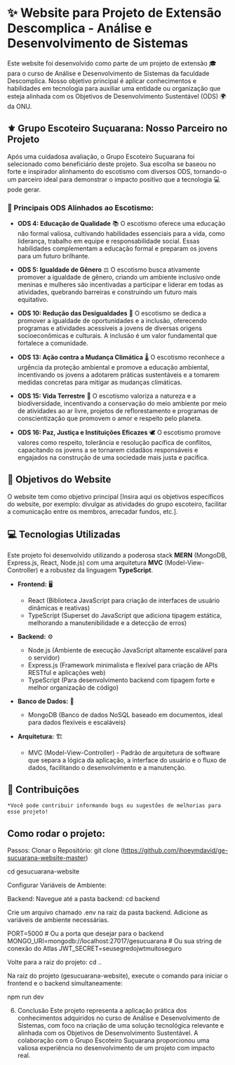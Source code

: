 # ✨ Website para Projeto de Extensão Descomplica - Análise e Desenvolvimento de Sistemas

Este website foi desenvolvido como parte de um projeto de extensão 🎓 para o curso de Análise e Desenvolvimento de Sistemas da faculdade Descomplica. Nosso objetivo principal é aplicar conhecimentos e habilidades em tecnologia para auxiliar uma entidade ou organização que esteja alinhada com os Objetivos de Desenvolvimento Sustentável (ODS) 🌍 da ONU.

## ⚜️ Grupo Escoteiro Suçuarana: Nosso Parceiro no Projeto

Após uma cuidadosa avaliação, o Grupo Escoteiro Suçuarana foi selecionado como beneficiário deste projeto. Sua escolha se baseou no forte e inspirador alinhamento do escotismo com diversos ODS, tornando-o um parceiro ideal para demonstrar o impacto positivo que a tecnologia 💻 pode gerar.

### 🎯 Principais ODS Alinhados ao Escotismo:

*   **ODS 4: Educação de Qualidade** 📚
    O escotismo oferece uma educação não formal valiosa, cultivando habilidades essenciais para a vida, como liderança, trabalho em equipe e responsabilidade social. Essas habilidades complementam a educação formal e preparam os jovens para um futuro brilhante.

*   **ODS 5: Igualdade de Gênero** ⚖️
    O escotismo busca ativamente promover a igualdade de gênero, criando um ambiente inclusivo onde meninas e mulheres são incentivadas a participar e liderar em todas as atividades, quebrando barreiras e construindo um futuro mais equitativo.

*   **ODS 10: Redução das Desigualdades** 🤝
    O escotismo se dedica a promover a igualdade de oportunidades e a inclusão, oferecendo programas e atividades acessíveis a jovens de diversas origens socioeconômicas e culturais. A inclusão é um valor fundamental que fortalece a comunidade.

*   **ODS 13: Ação contra a Mudança Climática** 🌡️
    O escotismo reconhece a urgência da proteção ambiental e promove a educação ambiental, incentivando os jovens a adotarem práticas sustentáveis e a tomarem medidas concretas para mitigar as mudanças climáticas.

*   **ODS 15: Vida Terrestre** 🌳
    O escotismo valoriza a natureza e a biodiversidade, incentivando a conservação do meio ambiente por meio de atividades ao ar livre, projetos de reflorestamento e programas de conscientização que promovem o amor e respeito pelo planeta.

*   **ODS 16: Paz, Justiça e Instituições Eficazes** 🕊️
    O escotismo promove valores como respeito, tolerância e resolução pacífica de conflitos, capacitando os jovens a se tornarem cidadãos responsáveis e engajados na construção de uma sociedade mais justa e pacífica.

## 🚀 Objetivos do Website

O website tem como objetivo principal [Insira aqui os objetivos específicos do website, por exemplo: divulgar as atividades do grupo escoteiro, facilitar a comunicação entre os membros, arrecadar fundos, etc.].

## 💻 Tecnologias Utilizadas

Este projeto foi desenvolvido utilizando a poderosa stack **MERN** (MongoDB, Express.js, React, Node.js) com uma arquitetura **MVC** (Model-View-Controller) e a robustez da linguagem **TypeScript**.

*   **Frontend:** 🖥️
    *   React (Biblioteca JavaScript para criação de interfaces de usuário dinâmicas e reativas)
    *   TypeScript (Superset do JavaScript que adiciona tipagem estática, melhorando a manutenibilidade e a detecção de erros)
    
*   **Backend:** ⚙️
    *   Node.js (Ambiente de execução JavaScript altamente escalável para o servidor)
    *   Express.js (Framework minimalista e flexível para criação de APIs RESTful e aplicações web)
    *   TypeScript (Para desenvolvimento backend com tipagem forte e melhor organização de código)

*   **Banco de Dados:** 💾
    *   MongoDB (Banco de dados NoSQL baseado em documentos, ideal para dados flexíveis e escaláveis)

*   **Arquitetura:** 🏗️
    *   MVC (Model-View-Controller) - Padrão de arquitetura de software que separa a lógica da aplicação, a interface do usuário e o fluxo de dados, facilitando o desenvolvimento e a manutenção.

## 🤝 Contribuições
    *Você pode contribuir informando bugs ou sugestões de melhorias para esse projeto!
## Como rodar o projeto:
Passos:
Clonar o Repositório:
git clone (https://github.com/jhoeymdavid/ge-sucuarana-website-master)

cd gesucuarana-website

Configurar Variáveis de Ambiente:

Backend:
Navegue até a pasta backend: cd backend

Crie um arquivo chamado .env na raiz da pasta backend.
Adicione as variáveis de ambiente necessárias. 

PORT=5000 # Ou a porta que desejar para o backend
MONGO_URI=mongodb://localhost:27017/gesucuarana # Ou sua string de conexão do Atlas
JWT_SECRET=seusegredojwtmuitoseguro

Volte para a raiz do projeto: cd ..

Na raiz do projeto (gesucuarana-website), execute o comando para iniciar o frontend e o backend simultaneamente:

npm run dev


6. Conclusão
Este projeto representa a aplicação prática dos conhecimentos adquiridos no curso de Análise e Desenvolvimento de Sistemas, com foco na criação de uma solução tecnológica relevante e alinhada com os Objetivos de Desenvolvimento Sustentável. A colaboração com o Grupo Escoteiro Suçuarana proporcionou uma valiosa experiência no desenvolvimento de um projeto com impacto real.


